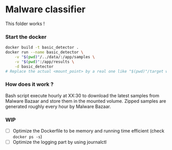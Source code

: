 # Malware classifier

This folder works !


### Start the docker

```bash
docker build -t basic_detector .
docker run --name basic_detector \
    -v "$(pwd)"/../data/:/app/samples \
    -v "$(pwd)":/app/results \
    -d basic_detector
# Replace the actual <mount_point> by a real one like "$(pwd)"/target where are stored samples
```

### How does it work ?

Bash script execute hourly at XX:30 to download the latest samples from Malware Bazaar and store them in the mounted volume.
Zipped samples are generated roughly every hour by Malware Bazaar.

### WIP

- [ ] Optimize the Dockerfile to be memory  and running time efficient (check `docker ps -s`)
- [ ] Optimize the logging part by using journalctl